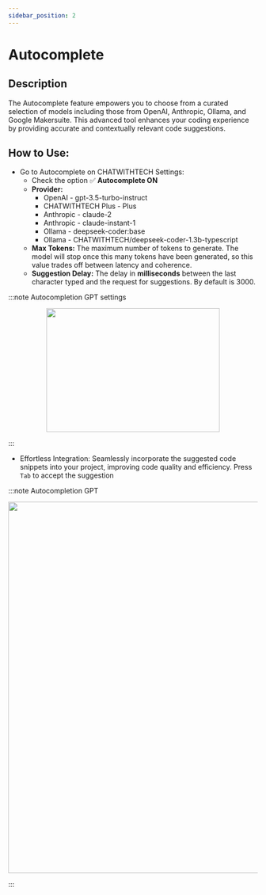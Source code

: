 ```yaml
---
sidebar_position: 2
---
```


# Autocomplete

## Description
The Autocomplete feature empowers you to choose from a curated selection of models including those from OpenAI, Anthropic, Ollama, and Google Makersuite. This advanced tool enhances your coding experience by providing accurate and contextually relevant code suggestions.

## How to Use:
- Go to Autocomplete on CHATWITHTECH Settings:
    - Check the option ✅ **Autocomplete ON**
    - **Provider:**
        - OpenAI - gpt-3.5-turbo-instruct
        - CHATWITHTECH Plus - Plus
        - Anthropic - claude-2
        - Anthropic - claude-instant-1
        - Ollama - deepseek-coder:base
        - Ollama - CHATWITHTECH/deepseek-coder-1.3b-typescript
    - **Max Tokens:** The maximum number of tokens to generate. The model will stop once this many tokens have been generated, so this value trades off between latency and coherence.
    -  **Suggestion Delay:** The delay in **milliseconds** between the last character typed and the request for suggestions. By default is 3000.

:::note Autocompletion GPT settings
<p align="center">
      <img width="350" height="250" src="https://github.com/davila7/code-gpt-docs/assets/37567214/b19144c0-5875-4bf7-a07a-372b8ba1ce48" />
</p>
:::

- Effortless Integration: Seamlessly incorporate the suggested code snippets into your project, improving code quality and efficiency. Press `Tab` to accept the suggestion

:::note Autocompletion GPT
<p align="center">
      <img width="750" height="750" src="https://github.com/davila7/code-gpt-docs/assets/37567214/96e8535b-7fb6-4ad5-8685-4005fb1267e7" />

</p>

:::
